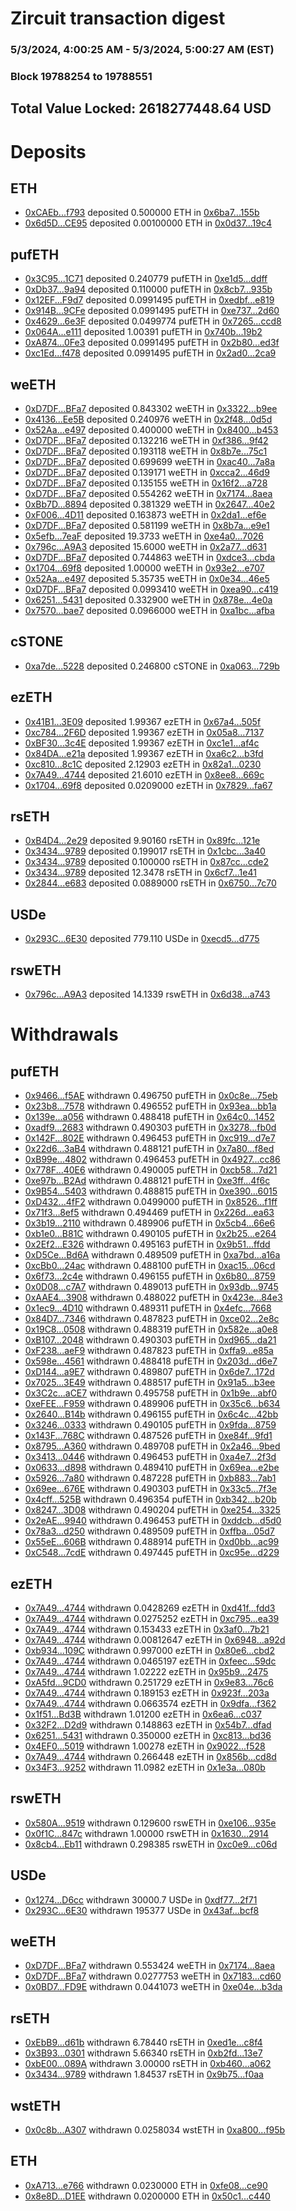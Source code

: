 # Zircuit transaction digest
### 5/3/2024, 4:00:25 AM - 5/3/2024, 5:00:27 AM (EST)
### Block 19788254 to 19788551

## Total Value Locked: 2618277448.64 USD

# Deposits
## ETH
- [0xCAEb...f793](https://etherscan.io/address/0xCAEbD06d75b5F8C77A73DF27AB56964CCc64f793) deposited 0.500000 ETH in [0x6ba7...155b](https://etherscan.io/tx/0xCAEbD06d75b5F8C77A73DF27AB56964CCc64f793)
- [0x6d5D...CE95](https://etherscan.io/address/0x6d5D9D052d8fe0cbf659b9238F08239c12e5CE95) deposited 0.00100000 ETH in [0x0d37...19c4](https://etherscan.io/tx/0x6d5D9D052d8fe0cbf659b9238F08239c12e5CE95)
## pufETH
- [0x3C95...1C71](https://etherscan.io/address/0x3C95249b243E1be3DD6D8bd8de1a48251fCA1C71) deposited 0.240779 pufETH in [0xe1d5...ddff](https://etherscan.io/tx/0x3C95249b243E1be3DD6D8bd8de1a48251fCA1C71)
- [0xDb37...9a94](https://etherscan.io/address/0xDb3741d3336e38D2BE196A196df834f326649a94) deposited 0.110000 pufETH in [0x8cb7...935b](https://etherscan.io/tx/0xDb3741d3336e38D2BE196A196df834f326649a94)
- [0x12EF...F9d7](https://etherscan.io/address/0x12EF982cD7172725cbd85512C0e41d2B71D3F9d7) deposited 0.0991495 pufETH in [0xedbf...e819](https://etherscan.io/tx/0x12EF982cD7172725cbd85512C0e41d2B71D3F9d7)
- [0x914B...9CFe](https://etherscan.io/address/0x914B7DE2A97f7c90026f338bB10DA7b0878f9CFe) deposited 0.0991495 pufETH in [0xe737...2d60](https://etherscan.io/tx/0x914B7DE2A97f7c90026f338bB10DA7b0878f9CFe)
- [0x4629...6e3F](https://etherscan.io/address/0x4629052CD3f69cEa4c3555c26406002Df4066e3F) deposited 0.0499774 pufETH in [0x7265...ccd8](https://etherscan.io/tx/0x4629052CD3f69cEa4c3555c26406002Df4066e3F)
- [0x064A...e111](https://etherscan.io/address/0x064A4887f6a19093517bfBf67F216D187378e111) deposited 1.00391 pufETH in [0x740b...19b2](https://etherscan.io/tx/0x064A4887f6a19093517bfBf67F216D187378e111)
- [0xA874...0Fe3](https://etherscan.io/address/0xA874B72b98889E4Da655Ad5e182dBf19EFda0Fe3) deposited 0.0991495 pufETH in [0x2b80...ed3f](https://etherscan.io/tx/0xA874B72b98889E4Da655Ad5e182dBf19EFda0Fe3)
- [0xc1Ed...f478](https://etherscan.io/address/0xc1Ed94C1cc7b47aFf448CB65e32718dF229Ef478) deposited 0.0991495 pufETH in [0x2ad0...2ca9](https://etherscan.io/tx/0xc1Ed94C1cc7b47aFf448CB65e32718dF229Ef478)
## weETH
- [0xD7DF...BFa7](https://etherscan.io/address/0xD7DF7E085214743530afF339aFC420c7c720BFa7) deposited 0.843302 weETH in [0x3322...b9ee](https://etherscan.io/tx/0xD7DF7E085214743530afF339aFC420c7c720BFa7)
- [0x4136...Ee5B](https://etherscan.io/address/0x413642cafe68F1FE718D46Ec32136E209fD7Ee5B) deposited 0.240976 weETH in [0x2f48...0d5d](https://etherscan.io/tx/0x413642cafe68F1FE718D46Ec32136E209fD7Ee5B)
- [0x52Aa...e497](https://etherscan.io/address/0x52Aa899454998Be5b000Ad077a46Bbe360F4e497) deposited 0.400000 weETH in [0x8400...b453](https://etherscan.io/tx/0x52Aa899454998Be5b000Ad077a46Bbe360F4e497)
- [0xD7DF...BFa7](https://etherscan.io/address/0xD7DF7E085214743530afF339aFC420c7c720BFa7) deposited 0.132216 weETH in [0xf386...9f42](https://etherscan.io/tx/0xD7DF7E085214743530afF339aFC420c7c720BFa7)
- [0xD7DF...BFa7](https://etherscan.io/address/0xD7DF7E085214743530afF339aFC420c7c720BFa7) deposited 0.193118 weETH in [0x8b7e...75c1](https://etherscan.io/tx/0xD7DF7E085214743530afF339aFC420c7c720BFa7)
- [0xD7DF...BFa7](https://etherscan.io/address/0xD7DF7E085214743530afF339aFC420c7c720BFa7) deposited 0.699699 weETH in [0xac40...7a8a](https://etherscan.io/tx/0xD7DF7E085214743530afF339aFC420c7c720BFa7)
- [0xD7DF...BFa7](https://etherscan.io/address/0xD7DF7E085214743530afF339aFC420c7c720BFa7) deposited 0.139171 weETH in [0xcca2...46d9](https://etherscan.io/tx/0xD7DF7E085214743530afF339aFC420c7c720BFa7)
- [0xD7DF...BFa7](https://etherscan.io/address/0xD7DF7E085214743530afF339aFC420c7c720BFa7) deposited 0.135155 weETH in [0x16f2...a728](https://etherscan.io/tx/0xD7DF7E085214743530afF339aFC420c7c720BFa7)
- [0xD7DF...BFa7](https://etherscan.io/address/0xD7DF7E085214743530afF339aFC420c7c720BFa7) deposited 0.554262 weETH in [0x7174...8aea](https://etherscan.io/tx/0xD7DF7E085214743530afF339aFC420c7c720BFa7)
- [0xBb7D...8894](https://etherscan.io/address/0xBb7De756C9c57707db52333a0EE3065791Ec8894) deposited 0.381329 weETH in [0x2647...40e2](https://etherscan.io/tx/0xBb7De756C9c57707db52333a0EE3065791Ec8894)
- [0xF006...4D11](https://etherscan.io/address/0xF006ED35667e611df6fc5874129107ED0Fa14D11) deposited 0.163873 weETH in [0x2da1...ef6e](https://etherscan.io/tx/0xF006ED35667e611df6fc5874129107ED0Fa14D11)
- [0xD7DF...BFa7](https://etherscan.io/address/0xD7DF7E085214743530afF339aFC420c7c720BFa7) deposited 0.581199 weETH in [0x8b7a...e9e1](https://etherscan.io/tx/0xD7DF7E085214743530afF339aFC420c7c720BFa7)
- [0x5efb...7eaF](https://etherscan.io/address/0x5efbF94A1EE232c17827c10205D0d238F9447eaF) deposited 19.3733 weETH in [0xe4a0...7026](https://etherscan.io/tx/0x5efbF94A1EE232c17827c10205D0d238F9447eaF)
- [0x796c...A9A3](https://etherscan.io/address/0x796c4C2B69aDc93592aa7372369d01487EF5A9A3) deposited 15.6000 weETH in [0x2a77...d631](https://etherscan.io/tx/0x796c4C2B69aDc93592aa7372369d01487EF5A9A3)
- [0xD7DF...BFa7](https://etherscan.io/address/0xD7DF7E085214743530afF339aFC420c7c720BFa7) deposited 0.744863 weETH in [0xdce3...cbda](https://etherscan.io/tx/0xD7DF7E085214743530afF339aFC420c7c720BFa7)
- [0x1704...69f8](https://etherscan.io/address/0x17045587A6895DF8afff7117FBe38F6f1dB669f8) deposited 1.00000 weETH in [0x93e2...e707](https://etherscan.io/tx/0x17045587A6895DF8afff7117FBe38F6f1dB669f8)
- [0x52Aa...e497](https://etherscan.io/address/0x52Aa899454998Be5b000Ad077a46Bbe360F4e497) deposited 5.35735 weETH in [0x0e34...46e5](https://etherscan.io/tx/0x52Aa899454998Be5b000Ad077a46Bbe360F4e497)
- [0xD7DF...BFa7](https://etherscan.io/address/0xD7DF7E085214743530afF339aFC420c7c720BFa7) deposited 0.0993410 weETH in [0xea90...c419](https://etherscan.io/tx/0xD7DF7E085214743530afF339aFC420c7c720BFa7)
- [0x6251...5431](https://etherscan.io/address/0x6251A6c142082A7DBCC4F7A41a5A8E3B350c5431) deposited 0.332900 weETH in [0x878e...4e0a](https://etherscan.io/tx/0x6251A6c142082A7DBCC4F7A41a5A8E3B350c5431)
- [0x7570...bae7](https://etherscan.io/address/0x757056E3AB3C65c6c8c710F7E6F9A8327Cc6bae7) deposited 0.0966000 weETH in [0xa1bc...afba](https://etherscan.io/tx/0x757056E3AB3C65c6c8c710F7E6F9A8327Cc6bae7)
## cSTONE
- [0xa7de...5228](https://etherscan.io/address/0xa7de665815bD47c165ce3BBd5Fd6fB94A3645228) deposited 0.246800 cSTONE in [0xa063...729b](https://etherscan.io/tx/0xa7de665815bD47c165ce3BBd5Fd6fB94A3645228)
## ezETH
- [0x41B1...3E09](https://etherscan.io/address/0x41B120728F81FE204691b342dFff5918B7a63E09) deposited 1.99367 ezETH in [0x67a4...505f](https://etherscan.io/tx/0x41B120728F81FE204691b342dFff5918B7a63E09)
- [0xc784...2F6D](https://etherscan.io/address/0xc784638451305c7fceF6E2878f409346027a2F6D) deposited 1.99367 ezETH in [0x05a8...7137](https://etherscan.io/tx/0xc784638451305c7fceF6E2878f409346027a2F6D)
- [0xBF30...3c4E](https://etherscan.io/address/0xBF30FEA31cBf05D75B38a08fCC292E4F29cD3c4E) deposited 1.99367 ezETH in [0xc1e1...af4c](https://etherscan.io/tx/0xBF30FEA31cBf05D75B38a08fCC292E4F29cD3c4E)
- [0x84DA...e21a](https://etherscan.io/address/0x84DAf559B5a93504b00968e93864E9E3EB45e21a) deposited 1.99367 ezETH in [0xa6c2...b3fd](https://etherscan.io/tx/0x84DAf559B5a93504b00968e93864E9E3EB45e21a)
- [0xc810...8c1C](https://etherscan.io/address/0xc81023b6E4c012B3ed881ed2ee02E127Bca58c1C) deposited 2.12903 ezETH in [0x82a1...0230](https://etherscan.io/tx/0xc81023b6E4c012B3ed881ed2ee02E127Bca58c1C)
- [0x7A49...4744](https://etherscan.io/address/0x7A493Be5c2ce014cD049Bf178a1ac0Db1B434744) deposited 21.6010 ezETH in [0x8ee8...669c](https://etherscan.io/tx/0x7A493Be5c2ce014cD049Bf178a1ac0Db1B434744)
- [0x1704...69f8](https://etherscan.io/address/0x17045587A6895DF8afff7117FBe38F6f1dB669f8) deposited 0.0209000 ezETH in [0x7829...fa67](https://etherscan.io/tx/0x17045587A6895DF8afff7117FBe38F6f1dB669f8)
## rsETH
- [0xB4D4...2e29](https://etherscan.io/address/0xB4D420cc3a30c7FC81A740707cffA268DC5f2e29) deposited 9.90160 rsETH in [0x89fc...121e](https://etherscan.io/tx/0xB4D420cc3a30c7FC81A740707cffA268DC5f2e29)
- [0x3434...9789](https://etherscan.io/address/0x34349c5569e7B846c3558961552D2202760A9789) deposited 0.199017 rsETH in [0x1cbc...3a40](https://etherscan.io/tx/0x34349c5569e7B846c3558961552D2202760A9789)
- [0x3434...9789](https://etherscan.io/address/0x34349c5569e7B846c3558961552D2202760A9789) deposited 0.100000 rsETH in [0x87cc...cde2](https://etherscan.io/tx/0x34349c5569e7B846c3558961552D2202760A9789)
- [0x3434...9789](https://etherscan.io/address/0x34349c5569e7B846c3558961552D2202760A9789) deposited 12.3478 rsETH in [0x6cf7...1e41](https://etherscan.io/tx/0x34349c5569e7B846c3558961552D2202760A9789)
- [0x2844...e683](https://etherscan.io/address/0x2844215721db037c7Cb203b3352DA10A6ABBe683) deposited 0.0889000 rsETH in [0x6750...7c70](https://etherscan.io/tx/0x2844215721db037c7Cb203b3352DA10A6ABBe683)
## USDe
- [0x293C...6E30](https://etherscan.io/address/0x293C6937D8D82e05B01335F7B33FBA0c8e256E30) deposited 779.110 USDe in [0xecd5...d775](https://etherscan.io/tx/0x293C6937D8D82e05B01335F7B33FBA0c8e256E30)
## rswETH
- [0x796c...A9A3](https://etherscan.io/address/0x796c4C2B69aDc93592aa7372369d01487EF5A9A3) deposited 14.1339 rswETH in [0x6d38...a743](https://etherscan.io/tx/0x796c4C2B69aDc93592aa7372369d01487EF5A9A3)
# Withdrawals
## pufETH
- [0x9466...f5AE](https://etherscan.io/address/0x9466a0ace257aCDB892b165d1E87785d9436f5AE) withdrawn 0.496750 pufETH in [0x0c8e...75eb](https://etherscan.io/tx/0x9466a0ace257aCDB892b165d1E87785d9436f5AE)
- [0x23b8...7578](https://etherscan.io/address/0x23b8CC5A71D287c0C0e57d2375b591d83cF37578) withdrawn 0.496552 pufETH in [0x93ea...bb1a](https://etherscan.io/tx/0x23b8CC5A71D287c0C0e57d2375b591d83cF37578)
- [0x139e...a056](https://etherscan.io/address/0x139eFbA47bdEdad04f425CE8F50DD477508ba056) withdrawn 0.488418 pufETH in [0x64c0...1452](https://etherscan.io/tx/0x139eFbA47bdEdad04f425CE8F50DD477508ba056)
- [0xadf9...2683](https://etherscan.io/address/0xadf92319c23FDfaAF30b026d2325604b26332683) withdrawn 0.490303 pufETH in [0x3278...fb0d](https://etherscan.io/tx/0xadf92319c23FDfaAF30b026d2325604b26332683)
- [0x142F...802E](https://etherscan.io/address/0x142F5eb4135c1675b6632C8E9972458Db22a802E) withdrawn 0.496453 pufETH in [0xc919...d7e7](https://etherscan.io/tx/0x142F5eb4135c1675b6632C8E9972458Db22a802E)
- [0x22d6...3aB4](https://etherscan.io/address/0x22d643D57cc1A760F596637237e1489Cd7DC3aB4) withdrawn 0.488121 pufETH in [0x7a80...f8ed](https://etherscan.io/tx/0x22d643D57cc1A760F596637237e1489Cd7DC3aB4)
- [0xB99e...4802](https://etherscan.io/address/0xB99e246d105a41Af3760253d28F6cbe89d7D4802) withdrawn 0.496453 pufETH in [0x4927...cc86](https://etherscan.io/tx/0xB99e246d105a41Af3760253d28F6cbe89d7D4802)
- [0x778F...40E6](https://etherscan.io/address/0x778FE53BC2D2964E0E35058DCeFC91A83fD340E6) withdrawn 0.490005 pufETH in [0xcb58...7d21](https://etherscan.io/tx/0x778FE53BC2D2964E0E35058DCeFC91A83fD340E6)
- [0xe97b...B2Ad](https://etherscan.io/address/0xe97b6e2f97EE249ddDbf5cd0eF03E007bF50B2Ad) withdrawn 0.488121 pufETH in [0xe3ff...4f6c](https://etherscan.io/tx/0xe97b6e2f97EE249ddDbf5cd0eF03E007bF50B2Ad)
- [0x9B54...5403](https://etherscan.io/address/0x9B543aad89fcf3257C61B2B1e98a3477E9aE5403) withdrawn 0.488815 pufETH in [0xe390...6015](https://etherscan.io/tx/0x9B543aad89fcf3257C61B2B1e98a3477E9aE5403)
- [0xD432...4fF2](https://etherscan.io/address/0xD43234e16fd0a6791C032AC79EEEB9e3c4614fF2) withdrawn 0.0499000 pufETH in [0x8526...f1ff](https://etherscan.io/tx/0xD43234e16fd0a6791C032AC79EEEB9e3c4614fF2)
- [0x71f3...8ef5](https://etherscan.io/address/0x71f3Cc04A9cE107a8A74Cc5EC05eAc886D848ef5) withdrawn 0.494469 pufETH in [0x226d...ea63](https://etherscan.io/tx/0x71f3Cc04A9cE107a8A74Cc5EC05eAc886D848ef5)
- [0x3b19...2110](https://etherscan.io/address/0x3b19fBEbE61C3D99bCf360B6075F185934ac2110) withdrawn 0.489906 pufETH in [0x5cb4...66e6](https://etherscan.io/tx/0x3b19fBEbE61C3D99bCf360B6075F185934ac2110)
- [0xb1e0...B81C](https://etherscan.io/address/0xb1e088d0fAd2aED6cb07b6432a9671aFE6CaB81C) withdrawn 0.490105 pufETH in [0x2b25...e264](https://etherscan.io/tx/0xb1e088d0fAd2aED6cb07b6432a9671aFE6CaB81C)
- [0x2Ef2...E326](https://etherscan.io/address/0x2Ef25570Ada33EE614E4269f50ED008a002bE326) withdrawn 0.495163 pufETH in [0x9b51...ffdd](https://etherscan.io/tx/0x2Ef25570Ada33EE614E4269f50ED008a002bE326)
- [0xD5Ce...Bd6A](https://etherscan.io/address/0xD5CeF7B7EC7403032E96579bb03BC46d387bBd6A) withdrawn 0.489509 pufETH in [0xa7bd...a16a](https://etherscan.io/tx/0xD5CeF7B7EC7403032E96579bb03BC46d387bBd6A)
- [0xcBb0...24ac](https://etherscan.io/address/0xcBb06cF8079862045674690EF009404A051C24ac) withdrawn 0.488100 pufETH in [0xac15...06cd](https://etherscan.io/tx/0xcBb06cF8079862045674690EF009404A051C24ac)
- [0x6f73...2c4e](https://etherscan.io/address/0x6f732fc257F40Aa01706bb2BE2aBde8D2A682c4e) withdrawn 0.496155 pufETH in [0x6b80...8759](https://etherscan.io/tx/0x6f732fc257F40Aa01706bb2BE2aBde8D2A682c4e)
- [0x0D08...c7A7](https://etherscan.io/address/0x0D089FA5ceb8a705F7b13A1520461dbc0770c7A7) withdrawn 0.489013 pufETH in [0x93db...9745](https://etherscan.io/tx/0x0D089FA5ceb8a705F7b13A1520461dbc0770c7A7)
- [0xAAE4...3908](https://etherscan.io/address/0xAAE4E89340d94bA997bfB38E9F50EA38296E3908) withdrawn 0.488022 pufETH in [0x423e...84e3](https://etherscan.io/tx/0xAAE4E89340d94bA997bfB38E9F50EA38296E3908)
- [0x1ec9...4D10](https://etherscan.io/address/0x1ec9Ab829A505E62Cb5b7872a4290B6FF4564D10) withdrawn 0.489311 pufETH in [0x4efc...7668](https://etherscan.io/tx/0x1ec9Ab829A505E62Cb5b7872a4290B6FF4564D10)
- [0x84D7...7346](https://etherscan.io/address/0x84D7C510B3A53C8984BDc043C52CF17D2acD7346) withdrawn 0.487823 pufETH in [0xce02...2e8c](https://etherscan.io/tx/0x84D7C510B3A53C8984BDc043C52CF17D2acD7346)
- [0x19C8...0508](https://etherscan.io/address/0x19C8A430a39ae76DF326317c0A1761699c960508) withdrawn 0.488319 pufETH in [0x582e...a0e8](https://etherscan.io/tx/0x19C8A430a39ae76DF326317c0A1761699c960508)
- [0xB107...2048](https://etherscan.io/address/0xB10714A67087309f884684E8EFeDE1669C692048) withdrawn 0.490303 pufETH in [0xd965...da21](https://etherscan.io/tx/0xB10714A67087309f884684E8EFeDE1669C692048)
- [0xF238...aeF9](https://etherscan.io/address/0xF238D6D5A44e1B79724e34ba2b6b4c074787aeF9) withdrawn 0.487823 pufETH in [0xffa9...e85a](https://etherscan.io/tx/0xF238D6D5A44e1B79724e34ba2b6b4c074787aeF9)
- [0x598e...4561](https://etherscan.io/address/0x598eA5A8FE584e7503522033D080660963EC4561) withdrawn 0.488418 pufETH in [0x203d...d6e7](https://etherscan.io/tx/0x598eA5A8FE584e7503522033D080660963EC4561)
- [0xD144...a9E7](https://etherscan.io/address/0xD144578161f37Ab3172340be960Be7ff1990a9E7) withdrawn 0.489807 pufETH in [0x6de7...172d](https://etherscan.io/tx/0xD144578161f37Ab3172340be960Be7ff1990a9E7)
- [0x7025...3E49](https://etherscan.io/address/0x70257376ab4b8901Bb2610e18817F1911cBE3E49) withdrawn 0.488517 pufETH in [0x91a5...b3ee](https://etherscan.io/tx/0x70257376ab4b8901Bb2610e18817F1911cBE3E49)
- [0x3C2c...aCE7](https://etherscan.io/address/0x3C2c3Da176FF802536447AA555794A6Cd8efaCE7) withdrawn 0.495758 pufETH in [0x1b9e...abf0](https://etherscan.io/tx/0x3C2c3Da176FF802536447AA555794A6Cd8efaCE7)
- [0xeFEE...F959](https://etherscan.io/address/0xeFEEe2f95d1FE61Ea581ce3F8e416c3E1765F959) withdrawn 0.489906 pufETH in [0x35c6...b634](https://etherscan.io/tx/0xeFEEe2f95d1FE61Ea581ce3F8e416c3E1765F959)
- [0x2640...B14b](https://etherscan.io/address/0x2640Fa55d027D96E6F4b5E348cA9866b17a4B14b) withdrawn 0.496155 pufETH in [0x6c4c...42bb](https://etherscan.io/tx/0x2640Fa55d027D96E6F4b5E348cA9866b17a4B14b)
- [0x3246...0333](https://etherscan.io/address/0x3246171d4825C1A5F6B52C3f284109c0D57c0333) withdrawn 0.490105 pufETH in [0x9fda...8759](https://etherscan.io/tx/0x3246171d4825C1A5F6B52C3f284109c0D57c0333)
- [0x143F...768C](https://etherscan.io/address/0x143Faa7c80870049799F405708Ed148DC43c768C) withdrawn 0.487526 pufETH in [0xe84f...9fd1](https://etherscan.io/tx/0x143Faa7c80870049799F405708Ed148DC43c768C)
- [0x8795...A360](https://etherscan.io/address/0x879506D3b3E4897E1F450643BcF16350FB77A360) withdrawn 0.489708 pufETH in [0x2a46...9bed](https://etherscan.io/tx/0x879506D3b3E4897E1F450643BcF16350FB77A360)
- [0x3413...0446](https://etherscan.io/address/0x341361C6f691e6494056e3B47C506ed969410446) withdrawn 0.496453 pufETH in [0xa4e7...2f3d](https://etherscan.io/tx/0x341361C6f691e6494056e3B47C506ed969410446)
- [0x0633...d898](https://etherscan.io/address/0x06336731C82EAb067cb900DcE0238772642Fd898) withdrawn 0.489410 pufETH in [0x69ea...e2be](https://etherscan.io/tx/0x06336731C82EAb067cb900DcE0238772642Fd898)
- [0x5926...7a80](https://etherscan.io/address/0x59269Ca4249f7D305021A8C680cc83FaFbd57a80) withdrawn 0.487228 pufETH in [0xb883...7ab1](https://etherscan.io/tx/0x59269Ca4249f7D305021A8C680cc83FaFbd57a80)
- [0x69ee...676E](https://etherscan.io/address/0x69ee1CEBC5171c3aA68E38d82C78A5ed409C676E) withdrawn 0.490303 pufETH in [0x33c5...7f3e](https://etherscan.io/tx/0x69ee1CEBC5171c3aA68E38d82C78A5ed409C676E)
- [0x4cff...525B](https://etherscan.io/address/0x4cff95958b70aF93DeDAd59b4F1322213ec9525B) withdrawn 0.496354 pufETH in [0xb342...b20b](https://etherscan.io/tx/0x4cff95958b70aF93DeDAd59b4F1322213ec9525B)
- [0x8247...3D08](https://etherscan.io/address/0x824733564060A1b2c2954c4F6D151AcF51173D08) withdrawn 0.490204 pufETH in [0xe254...3325](https://etherscan.io/tx/0x824733564060A1b2c2954c4F6D151AcF51173D08)
- [0x2eAE...9940](https://etherscan.io/address/0x2eAEf8b58D6f331d78Bc36f8522F2bbF165f9940) withdrawn 0.496453 pufETH in [0xddcb...d5d0](https://etherscan.io/tx/0x2eAEf8b58D6f331d78Bc36f8522F2bbF165f9940)
- [0x78a3...d250](https://etherscan.io/address/0x78a394544e3b8e0105670cF10086AeCB53e7d250) withdrawn 0.489509 pufETH in [0xffba...05d7](https://etherscan.io/tx/0x78a394544e3b8e0105670cF10086AeCB53e7d250)
- [0x55eE...606B](https://etherscan.io/address/0x55eEb5482F1CF8a6511f7802571CE61583C1606B) withdrawn 0.488914 pufETH in [0xd0bb...ac99](https://etherscan.io/tx/0x55eEb5482F1CF8a6511f7802571CE61583C1606B)
- [0xC548...7cdE](https://etherscan.io/address/0xC548BE81AB73677Ea5AcB5F0A66cC778F5D87cdE) withdrawn 0.497445 pufETH in [0xc95e...d229](https://etherscan.io/tx/0xC548BE81AB73677Ea5AcB5F0A66cC778F5D87cdE)
## ezETH
- [0x7A49...4744](https://etherscan.io/address/0x7A493Be5c2ce014cD049Bf178a1ac0Db1B434744) withdrawn 0.0428269 ezETH in [0xd41f...fdd3](https://etherscan.io/tx/0x7A493Be5c2ce014cD049Bf178a1ac0Db1B434744)
- [0x7A49...4744](https://etherscan.io/address/0x7A493Be5c2ce014cD049Bf178a1ac0Db1B434744) withdrawn 0.0275252 ezETH in [0xc795...ea39](https://etherscan.io/tx/0x7A493Be5c2ce014cD049Bf178a1ac0Db1B434744)
- [0x7A49...4744](https://etherscan.io/address/0x7A493Be5c2ce014cD049Bf178a1ac0Db1B434744) withdrawn 0.153433 ezETH in [0x3af0...7b21](https://etherscan.io/tx/0x7A493Be5c2ce014cD049Bf178a1ac0Db1B434744)
- [0x7A49...4744](https://etherscan.io/address/0x7A493Be5c2ce014cD049Bf178a1ac0Db1B434744) withdrawn 0.00812647 ezETH in [0x6948...a92d](https://etherscan.io/tx/0x7A493Be5c2ce014cD049Bf178a1ac0Db1B434744)
- [0xb934...109C](https://etherscan.io/address/0xb9344CB5F42812fE2DB62D2b5fcD9a90bd64109C) withdrawn 0.997000 ezETH in [0x80e6...cbd2](https://etherscan.io/tx/0xb9344CB5F42812fE2DB62D2b5fcD9a90bd64109C)
- [0x7A49...4744](https://etherscan.io/address/0x7A493Be5c2ce014cD049Bf178a1ac0Db1B434744) withdrawn 0.0465197 ezETH in [0xfeec...59dc](https://etherscan.io/tx/0x7A493Be5c2ce014cD049Bf178a1ac0Db1B434744)
- [0x7A49...4744](https://etherscan.io/address/0x7A493Be5c2ce014cD049Bf178a1ac0Db1B434744) withdrawn 1.02222 ezETH in [0x95b9...2475](https://etherscan.io/tx/0x7A493Be5c2ce014cD049Bf178a1ac0Db1B434744)
- [0xA5fd...9CD0](https://etherscan.io/address/0xA5fd62E07EEd054F35A7e4265294Edef7A459CD0) withdrawn 0.251729 ezETH in [0x9e83...76c6](https://etherscan.io/tx/0xA5fd62E07EEd054F35A7e4265294Edef7A459CD0)
- [0x7A49...4744](https://etherscan.io/address/0x7A493Be5c2ce014cD049Bf178a1ac0Db1B434744) withdrawn 0.189153 ezETH in [0x923f...203a](https://etherscan.io/tx/0x7A493Be5c2ce014cD049Bf178a1ac0Db1B434744)
- [0x7A49...4744](https://etherscan.io/address/0x7A493Be5c2ce014cD049Bf178a1ac0Db1B434744) withdrawn 0.0663574 ezETH in [0x9dfa...f362](https://etherscan.io/tx/0x7A493Be5c2ce014cD049Bf178a1ac0Db1B434744)
- [0x1f51...Bd3B](https://etherscan.io/address/0x1f5199B554D4Ff2ef9D144873e242d37A69CBd3B) withdrawn 1.01200 ezETH in [0x6ea6...c037](https://etherscan.io/tx/0x1f5199B554D4Ff2ef9D144873e242d37A69CBd3B)
- [0x32F2...D2d9](https://etherscan.io/address/0x32F2Fdd62Ee0f95D06bFDc989AbA18CaC75aD2d9) withdrawn 0.148863 ezETH in [0x54b7...dfad](https://etherscan.io/tx/0x32F2Fdd62Ee0f95D06bFDc989AbA18CaC75aD2d9)
- [0x6251...5431](https://etherscan.io/address/0x6251A6c142082A7DBCC4F7A41a5A8E3B350c5431) withdrawn 0.350000 ezETH in [0xc813...bd36](https://etherscan.io/tx/0x6251A6c142082A7DBCC4F7A41a5A8E3B350c5431)
- [0x4EF0...5019](https://etherscan.io/address/0x4EF028e5e50121f0d48D3Ad212b191EdBE2a5019) withdrawn 1.00278 ezETH in [0x9022...f528](https://etherscan.io/tx/0x4EF028e5e50121f0d48D3Ad212b191EdBE2a5019)
- [0x7A49...4744](https://etherscan.io/address/0x7A493Be5c2ce014cD049Bf178a1ac0Db1B434744) withdrawn 0.266448 ezETH in [0x856b...cd8d](https://etherscan.io/tx/0x7A493Be5c2ce014cD049Bf178a1ac0Db1B434744)
- [0x34F3...9252](https://etherscan.io/address/0x34F31ff69B15fd77edD04eDB8d2af96eEa259252) withdrawn 11.0982 ezETH in [0x1e3a...080b](https://etherscan.io/tx/0x34F31ff69B15fd77edD04eDB8d2af96eEa259252)
## rswETH
- [0x580A...9519](https://etherscan.io/address/0x580A5fc0d45BaA168Bb98d0598d49e91ad119519) withdrawn 0.129600 rswETH in [0xe106...935e](https://etherscan.io/tx/0x580A5fc0d45BaA168Bb98d0598d49e91ad119519)
- [0x0f1C...847c](https://etherscan.io/address/0x0f1C872Ffb923ecb5249BFa5f9234eF1D53b847c) withdrawn 1.00000 rswETH in [0x1630...2914](https://etherscan.io/tx/0x0f1C872Ffb923ecb5249BFa5f9234eF1D53b847c)
- [0x8cb4...Eb11](https://etherscan.io/address/0x8cb43269488fbf45291fCc5a6a88340492B7Eb11) withdrawn 0.298385 rswETH in [0xc0e9...c06d](https://etherscan.io/tx/0x8cb43269488fbf45291fCc5a6a88340492B7Eb11)
## USDe
- [0x1274...D6cc](https://etherscan.io/address/0x1274f8344dd18752bB9fac53a1C8C55ace58D6cc) withdrawn 30000.7 USDe in [0xdf77...2f71](https://etherscan.io/tx/0x1274f8344dd18752bB9fac53a1C8C55ace58D6cc)
- [0x293C...6E30](https://etherscan.io/address/0x293C6937D8D82e05B01335F7B33FBA0c8e256E30) withdrawn 195377 USDe in [0x43af...bcf8](https://etherscan.io/tx/0x293C6937D8D82e05B01335F7B33FBA0c8e256E30)
## weETH
- [0xD7DF...BFa7](https://etherscan.io/address/0xD7DF7E085214743530afF339aFC420c7c720BFa7) withdrawn 0.553424 weETH in [0x7174...8aea](https://etherscan.io/tx/0xD7DF7E085214743530afF339aFC420c7c720BFa7)
- [0xD7DF...BFa7](https://etherscan.io/address/0xD7DF7E085214743530afF339aFC420c7c720BFa7) withdrawn 0.0277753 weETH in [0x7183...cd60](https://etherscan.io/tx/0xD7DF7E085214743530afF339aFC420c7c720BFa7)
- [0x0BD7...FD9E](https://etherscan.io/address/0x0BD7b344D485abf7131b46e5aa5f0359229FFD9E) withdrawn 0.0441073 weETH in [0xe04e...b3da](https://etherscan.io/tx/0x0BD7b344D485abf7131b46e5aa5f0359229FFD9E)
## rsETH
- [0xEbB9...d61b](https://etherscan.io/address/0xEbB94dFC47595763Ebd990b8109392D42e02d61b) withdrawn 6.78440 rsETH in [0xed1e...c8f4](https://etherscan.io/tx/0xEbB94dFC47595763Ebd990b8109392D42e02d61b)
- [0x3B93...0301](https://etherscan.io/address/0x3B93A553DA6aFD7f1C11b85A9c87A8F9657C0301) withdrawn 5.66340 rsETH in [0xb2fd...13e7](https://etherscan.io/tx/0x3B93A553DA6aFD7f1C11b85A9c87A8F9657C0301)
- [0xbE00...089A](https://etherscan.io/address/0xbE0030B71e9edED2B417F2a459c0CE24a4e8089A) withdrawn 3.00000 rsETH in [0xb460...a062](https://etherscan.io/tx/0xbE0030B71e9edED2B417F2a459c0CE24a4e8089A)
- [0x3434...9789](https://etherscan.io/address/0x34349c5569e7B846c3558961552D2202760A9789) withdrawn 1.84537 rsETH in [0x9b75...f0aa](https://etherscan.io/tx/0x34349c5569e7B846c3558961552D2202760A9789)
## wstETH
- [0x0c8b...A307](https://etherscan.io/address/0x0c8b08d3dc8b137c2DDFd03b8FcDf72fAa36A307) withdrawn 0.0258034 wstETH in [0xa800...f95b](https://etherscan.io/tx/0x0c8b08d3dc8b137c2DDFd03b8FcDf72fAa36A307)
## ETH
- [0xA713...e766](https://etherscan.io/address/0xA713977187651ab7e7D6b55D2F78A93DB648e766) withdrawn 0.0230000 ETH in [0xfe08...ce90](https://etherscan.io/tx/0xA713977187651ab7e7D6b55D2F78A93DB648e766)
- [0x8e8D...D1EE](https://etherscan.io/address/0x8e8D8D829fd9e573f65C5719c49CB4191A67D1EE) withdrawn 0.0200000 ETH in [0x50c1...c440](https://etherscan.io/tx/0x8e8D8D829fd9e573f65C5719c49CB4191A67D1EE)
